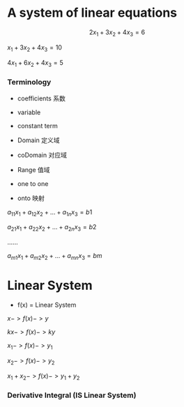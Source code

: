 # A system of linear equations

$$2x_1 + 3x_2 + 4x_3 = 6$$

$x_1 + 3x_2 + 4x_3 = 10$

$4x_1 + 6x_2 + 4x_3 = 5$

### Terminology

* coefficients 系数

* variable

* constant term

* Domain 定义域

* coDomain 对应域

* Range 值域

* one to one 

* onto 映射

$a_{11}x_1 + a_{12}x_2 + ... + a_{1n}x_3 = b1$

$a_{21}x_1 + a_{22}x_2 + ... + a_{2n}x_3 = b2$

......

$a_{m1}x_1 + a_{m2}x_2 + ... + a_{mn}x_3 = bm$


# Linear System

* f(x) = Linear System

$x -> f(x) ->y$

$kx -> f(x) -> ky$

$x_1 -> f(x) -> y_1$

$x_2 -> f(x) -> y_2$

$x_1 + x_2 -> f(x) -> y_1 + y_2$

### Derivative Integral (IS Linear System)


